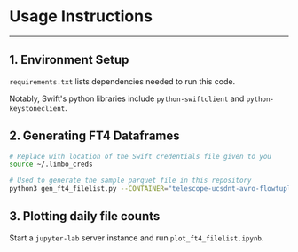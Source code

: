 # Usage Instructions
---

## 1. Environment Setup

`requirements.txt` lists dependencies needed to run this code.

Notably, Swift's python libraries include `python-swiftclient` and `python-keystoneclient`.

## 2. Generating FT4 Dataframes

```bash
# Replace with location of the Swift credentials file given to you
source ~/.limbo_creds 

# Used to generate the sample parquet file in this repository
python3 gen_ft4_filelist.py --CONTAINER="telescope-ucsdnt-avro-flowtuple-v4-2023" --OUT_FILE="ft4_2023_files.parquet.gzip"
```

## 3. Plotting daily file counts

Start a `jupyter-lab` server instance and run `plot_ft4_filelist.ipynb`.